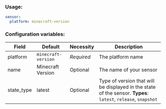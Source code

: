 ### Usage:
```yaml
sensor:
  platform: minecraft-version
```

### Configuration variables:
Field | Default | Necessity | Description
--- | --- | --- | ---
platform | `minecraft-version` | *Required* | The platform name
name | Minecraft Version | Optional | The name of your sensor
state_type | latest | Optional | Type of version that will be displayed in the state of the sensor. **Types**: `latest`, `release`, `snapshot`
